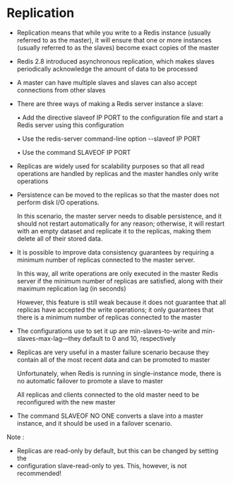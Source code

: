
# Replication

* Replication means that while you write to a Redis instance (usually referred to as the
  master), it will ensure that one or more instances (usually referred to as the slaves)
  become exact copies of the master

* Redis 2.8 introduced asynchronous replication, which makes slaves periodically
  acknowledge the amount of data to be processed
  
* A master can have multiple slaves and slaves can also accept connections from other slaves

* There are three ways of making a Redis server instance a slave:
  
  • Add the directive slaveof IP PORT to the configuration file and start a Redis
    server using this configuration
	
  • Use the redis-server command-line option --slaveof IP PORT

  • Use the command SLAVEOF IP PORT

* Replicas are widely used for scalability purposes so that all read operations are
  handled by replicas and the master handles only write operations

* Persistence can be moved to the replicas so that the master does not perform disk
  I/O operations. 
 
  In this scenario, the master server needs to disable persistence,
  and it should not restart automatically for any reason; otherwise, it will restart
  with an empty dataset and replicate it to the replicas, making them delete all of
  their stored data.

* It is possible to improve data consistency guarantees by requiring a minimum
  number of replicas connected to the master server.

  In this way, all write operations are only executed in the master Redis server 
  if the minimum number of replicas are satisfied, along with their
  maximum replication lag (in seconds)

  However, this feature is still weak because it does not guarantee that 
  all replicas have accepted the write operations; it only guarantees that 
  there is a minimum number of replicas connected to the master

* The configurations use to set it up are min-slaves-to-write 
   and min-slaves-max-lag—they default to 0 and 10, respectively

* Replicas are very useful in a master failure scenario because they contain all of
  the most recent data and can be promoted to master
  
  Unfortunately, when Redis is running in single-instance mode, there is no 
  automatic failover to promote a slave to master
 
  All replicas and clients connected to the old master need 
  to be reconfigured with the new master

* The command SLAVEOF NO ONE converts a slave into a master instance, and it
  should be used in a failover scenario.

Note :

* Replicas are read-only by default, but this can be changed by setting the
* configuration slave-read-only to yes. This, however, is not recommended!

